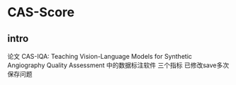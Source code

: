 # CAS-Score
## intro
论文 CAS-IQA: Teaching Vision-Language Models for Synthetic Angiography Quality Assessment 中的数据标注软件
三个指标 已修改save多次保存问题
